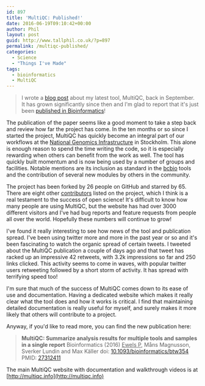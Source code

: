 ```yaml
---
id: 897
title: 'MultiQC: Published!'
date: 2016-06-19T09:10:42+00:00
author: Phil
layout: post
guid: http://www.tallphil.co.uk/?p=897
permalink: /multiqc-published/
categories:
  - Science
  - "Things I've Made"
tags:
  - bioinformatics
  - MultiQC
---
```

> I wrote a [blog post](http://www.tallphil.co.uk/multiqc/) about my latest
tool, MultiQC, back in September. It has grown significantly since then and
I'm glad to report that it's just been [published in Bioinformatics](http://dx.doi.org/10.1093/bioinformatics/btw354)!



The publication of the paper seems like a good moment to take a step back and review how far the project has come. In the ten months or so since I started the project, MultiQC has quickly become an integral part of our workflows at the [National Genomics Infrastructure](https://www.scilifelab.se/facilities/genomics-applications/) in Stockholm. This alone is enough reason to spend the time writing the code, so it is especially rewarding when others can benefit from the work as well. The tool has quickly built momentum and is now being used by a number of groups and facilities. Notable mentions are its inclusion as standard in the [bcbio](http://bcb.io/) tools and the contribution of several new modules by others in the community.

The project has been forked by 26 people on GitHub and starred by 65. There are eight other [contributors](https://github.com/ewels/MultiQC/graphs/contributors) listed on the project, which I think is a real testament to the success of open science! It's difficult to know how many people are using MultiQC, but the website has had over 3000 different visitors and I've had bug reports and feature requests from people all over the world. Hopefully these numbers will continue to grow!

I've found it really interesting to see how news of the tool and publication spread. I've been using twitter more and more in the past year or so and it's been fascinating to watch the organic spread of certain tweets. I tweeted about the MultiQC publication a couple of days ago and that tweet has racked up an impressive 42 retweets, with 3.2k impressions so far and 250 links clicked. This activity seems to come in waves, with popular twitter users retweeting followed by a short storm of activity. It has spread with terrifying speed too!

I'm sure that much of the success of MultiQC comes down to its ease of use and documentation. Having a dedicated website which makes it really clear what the tool does and how it works is critical. I find that maintaining detailed documentation is really useful for myself, and surely makes it more likely that others will contribute to a project.

Anyway, if you'd like to read more, you can find the new publication here:

> **MultiQC: Summarize analysis results for multiple tools and samples in a single report**
> Bioinformatics (2016)
> <u>Ewels P</u>, Måns Magnusson, Sverker Lundin and Max Käller
> doi: [10.1093/bioinformatics/btw354](http://dx.doi.org/10.1093/bioinformatics/btw354) PMID: [27312411](http://www.ncbi.nlm.nih.gov/pubmed/27312411)

The main MultiQC website with documentation and walkthrough videos is at [http://multiqc.info](http://multiqc.info)
